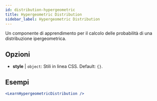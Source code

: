 ```yaml
---
id: distribution-hypergeometric
title: Hypergeometric Distribution
sidebar_label: Hypergeometric Distribution
---
```


Un componente di apprendimento per il calcolo delle probabilità di una distribuzione ipergeometrica.

## Opzioni

* __style__ | `object`: Stili in linea CSS. Default: `{}`.


## Esempi

```jsx live
<LearnHypergeometricDistribution />
```

